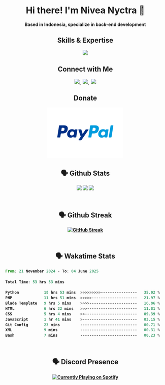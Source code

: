 <h1 align="center"><strong>Hi there! I'm Nivea Nyctra 👋</strong></h1>

<p align="center"><strong>Based in Indonesia, specialize in back-end development</strong></p>

<h2 align="center">Skills & Expertise</h2>

<p align=center>

<p align="center">
  <a href="#">
    <img src="https://skillicons.dev/icons?i=bootstrap,mysql,npm,php,laravel,html,css,stackoverflow,git,github&perline=12" />
  </a>
</p>

<h2 align="center"><b>Connect with Me</h2>

<p align="center">
  <a href="https://instagram.com/niveanyctra/" target="_blank">
    <img src="https://skillicons.dev/icons?i=instagram" />
  </a>&nbsp;
  <a href="https://discordapp.com/users/477805354865131520" target="_blank">
    <img src="https://skillicons.dev/icons?i=discord" />
  </a>&nbsp;
  <a href="https://twitter.com/niveanyctra" target="_blank">
    <img src="https://skillicons.dev/icons?i=twitter" />
  </a>
</p>

<h2 align="center"><b>Donate</h2>

<p align="center">
  <a href="https://www.paypal.com/paypalme/niveanyctra" target="_blank">
    <img src="https://raw.githubusercontent.com/datatrans/payment-logos/master/assets/apm/paypal.svg?sanitize=true" />
  </a>
</p>

<h2 align="center"><b>🗣️ Github Stats</b></h2>

<div align="center">
  <img height="180em" src="https://github-profile-summary-cards.vercel.app/api/cards/profile-details?username=niveanyctra&theme=dark" />
  <img height="180em" src="https://github-profile-summary-cards.vercel.app/api/cards/most-commit-language?username=niveanyctra&theme=dark"  />
  <img height="180em" src="https://github-readme-stats.vercel.app/api?username=niveanyctra&theme=dark&border_color=303030&border_radius=4"  />
</div>

&nbsp;

<h2 align="center"><b>🗣️ Github Streak</b></h2>
<p align="center">
<a href="https://git.io/streak-stats"><img src="https://streak-stats.demolab.com?user=niveanyctra&theme=github-dark-blue&border_radius=10&card_width=500&background=0E0E0E&border=303030" alt="GitHub Streak" /></a>
</p>
&nbsp;
<h2 align="center"><b>🗣️ Wakatime Stats</b></h2>
<!--START_SECTION:waka-->

```rust
From: 21 November 2024 - To: 04 June 2025

Total Time: 53 hrs 53 mins

Python           18 hrs 53 mins  >>>>>>>>>----------------   35.02 %
PHP              11 hrs 51 mins  >>>>>--------------------   21.97 %
Blade Template   9 hrs 5 mins    >>>>---------------------   16.86 %
HTML             6 hrs 22 mins   >>>----------------------   11.81 %
CSS              5 hrs 4 mins    >>-----------------------   09.39 %
JavaScript       1 hr 41 mins    >------------------------   03.15 %
Git Config       23 mins         -------------------------   00.71 %
XML              9 mins          -------------------------   00.31 %
Bash             7 mins          -------------------------   00.23 %
```

<!--END_SECTION:waka-->
<!-- <p align="center">
<img alt="Nivea Nyctra wakatime stats" src="https://github-readme-stats.vercel.app/api/wakatime?username=niveanyctra&theme=dark&border_color=303030" />
</p> -->
&nbsp;
<h2 align="center"><b>🗣️ Discord Presence</b></h2>

<p align="center"><a href="https://discordapp.com/users/477805354865131520"><img align="center" src="https://lanyard.cnrad.dev/api/477805354865131520?showDisplayName=true" alt="Currently Playing on Spotify"></a></p>
<!-- &nbsp;
<h2 align="center">💖 Support 💖</h2>
<p align = "center"><a href="https://www.buymeacoffee.com/niveanyctra"> <img src="https://cdn.buymeacoffee.com/buttons/v2/default-yellow.png" height="50" width="210" alt="Sachu-Settan" /></a></p> -->
